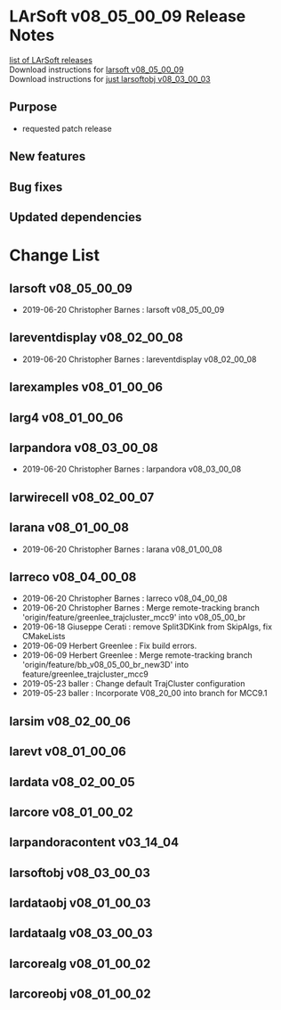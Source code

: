# LArSoft v08_05_00_09 Release Notes



[list of LArSoft releases](LArSoft_release_list)  
Download instructions for [larsoft v08_05_00_09](https://scisoft.fnal.gov/scisoft/bundles/larsoft/v08_05_00_09/larsoft-v08_05_00_09.html)  
Download instructions for [just larsoftobj v08_03_00_03](https://scisoft.fnal.gov/scisoft/bundles/larsoftobj/v08_03_00_03/larsoftobj-v08_03_00_03.html)

## Purpose

-   requested patch release

## New features

## Bug fixes

## Updated dependencies

# Change List

## larsoft v08_05_00_09

-   2019-06-20 Christopher Barnes : larsoft v08_05_00_09

## lareventdisplay v08_02_00_08

-   2019-06-20 Christopher Barnes : lareventdisplay v08_02_00_08

## larexamples v08_01_00_06

## larg4 v08_01_00_06

## larpandora v08_03_00_08

-   2019-06-20 Christopher Barnes : larpandora v08_03_00_08

## larwirecell v08_02_00_07

## larana v08_01_00_08

-   2019-06-20 Christopher Barnes : larana v08_01_00_08

## larreco v08_04_00_08

-   2019-06-20 Christopher Barnes : larreco v08_04_00_08
-   2019-06-20 Christopher Barnes : Merge remote-tracking branch 'origin/feature/greenlee_trajcluster_mcc9' into v08_05_00_br
-   2019-06-18 Giuseppe Cerati : remove Split3DKink from SkipAlgs, fix CMakeLists
-   2019-06-09 Herbert Greenlee : Fix build errors.
-   2019-06-09 Herbert Greenlee : Merge remote-tracking branch 'origin/feature/bb_v08_05_00_br_new3D' into feature/greenlee_trajcluster_mcc9
-   2019-05-23 baller : Change default TrajCluster configuration
-   2019-05-23 baller : Incorporate V08_20_00 into branch for MCC9.1

## larsim v08_02_00_06

## larevt v08_01_00_06

## lardata v08_02_00_05

## larcore v08_01_00_02

## larpandoracontent v03_14_04

## larsoftobj v08_03_00_03

## lardataobj v08_01_00_03

## lardataalg v08_03_00_03

## larcorealg v08_01_00_02

## larcoreobj v08_01_00_02

